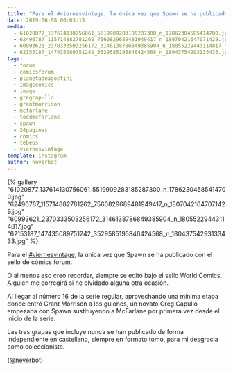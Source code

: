 ```yaml
---
title: "Para el #viernesvintage, la única vez que Spawn se ha publicado con el sello de cómics forum"
date: 2019-06-08 00:03:15
media: 
  - 61020877_137614130756061_5519909283185287300_n_17862304585414700.jpg
  - 62496787_115714882781262_7560829689481949417_n_18070421647071429.jpg
  - 60993621_2370333503256172_3146138786849385904_n_18055229443114817.jpg
  - 62153187_147435089751242_3529585195846424568_n_18043754293133433.jpg
tags: 
  - forum
  - comicsforum
  - planetadeagostini
  - imagecomics
  - image
  - gregcapullo
  - grantmorrison
  - mcfarlane
  - toddmcfarlane
  - spawn
  - 24paginas
  - comics
  - tebeos
  - viernesvintage
template: instagram
author: neverbot
---
```


{% gallery "61020877_137614130756061_5519909283185287300_n_17862304585414700.jpg" "62496787_115714882781262_7560829689481949417_n_18070421647071429.jpg" "60993621_2370333503256172_3146138786849385904_n_18055229443114817.jpg" "62153187_147435089751242_3529585195846424568_n_18043754293133433.jpg" %}

Para el [#viernesvintage](/tags/viernesvintage), la única vez que Spawn se ha publicado con el sello de cómics forum.

O al menos eso creo recordar, siempre se editó bajo el sello World Comics. Alguien me corregirá si he olvidado alguna otra ocasión.

Al llegar al número 16 de la serie regular, aprovechando una mínima etapa donde entró Grant Morrison a los guiones, un novato Greg Capullo empezaba con Spawn sustituyendo a McFarlane por primera vez desde el inicio de la serie.

Las tres grapas que incluye nunca se han publicado de forma independiente en castellano, siempre en formato tomo, para mi desgracia como coleccionista.

([@neverbot](https://instagram.com/neverbot))
